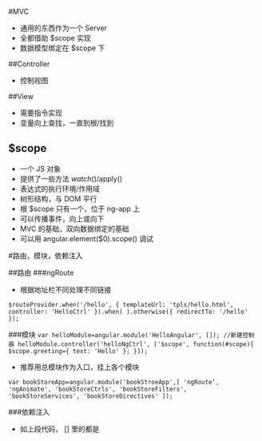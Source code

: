 #MVC
- 通用的东西作为一个 Server
- 全都借助 $scope 实现
- 数据模型绑定在 $scope 下

##Controller
- 控制视图

##View
- 需要指令实现
- 变量向上查找，一直到根/找到

## $scope
- 一个 JS 对象
- 提供了一些方法 $watch()/$apply()
- 表达式的执行环境/作用域
- 树形结构，与 DOM 平行
- 根 $scope 只有一个，位于 ng-app 上
- 可以传播事件，向上或向下
- MVC 的基础，双向数据绑定的基础
- 可以用 angular.element($0).scope() 调试

#路由，模块，依赖注入

##路由
###ngRoute
- 根据地址栏不同处理不同链接

`
$routeProvider.when('/hello', {
    templateUrl: 'tpls/hello.html',
    controller: 'HelloCtrl'
}).when(
).otherwise({
    redirectTo: '/hello'
});
`


###模块
`
var helloModule=angular.module('HelloAngular', []);
//新建控制器
helloModule.controller('helloNgCtrl', ['$scope', function(#scope){
    $scope.greeting={
        text: 'Hello'
    };
}]);
`
- 推荐用总模块作为入口，挂上各个模块

`
var bookStoreApp=angular.module('bookStroeApp',[
    'ngRoute', 'ngAnimate', 'bookStoreCtrls', 'bookStoreFilters',
    'bookStoreServices', 'bookStoreDirectives'
]);
`

###依赖注入
- 如上段代码， [] 里的都是